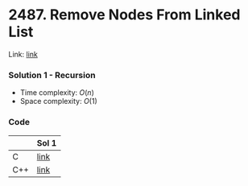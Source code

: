 # 2487. Remove Nodes From Linked List
Link: [link](https://leetcode.com/problems/remove-nodes-from-linked-list/)

### Solution 1 - Recursion
* Time complexity: $O(n)$
* Space complexity: $O(1)$

### Code
||Sol 1|
|-|-|
|C|[link](./sol_1/main.c)|
|C++|[link](./sol_1/main.cpp)|